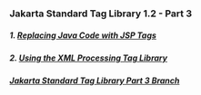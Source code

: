 ### Jakarta Standard Tag Library 1.2 - Part 3


##### 1. [Replacing Java Code with JSP Tags](jee8jstlcustomtags.md)

##### 2. [Using the XML Processing Tag Library](jee8jstlxml.md)

##### [Jakarta Standard Tag Library Part 3 Branch](https://github.com/NicorDesigns/javawebdevcourse/tree/jee8web-jstl-finish)
    

